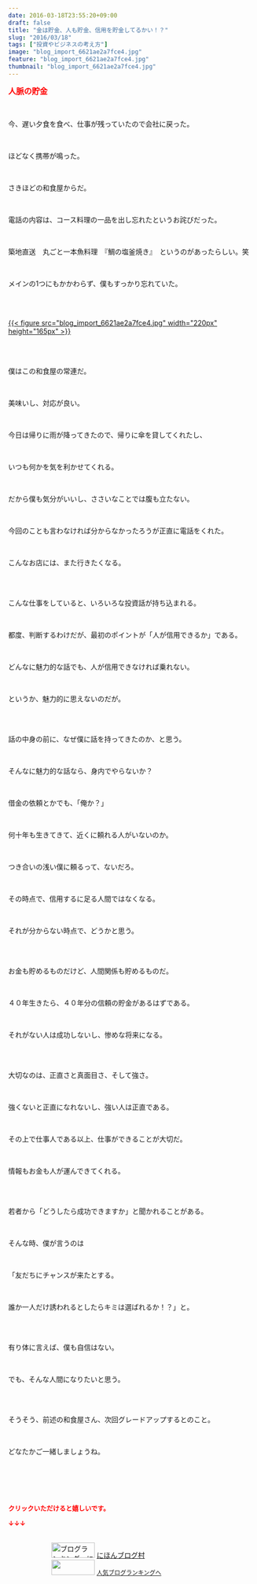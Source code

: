 ```yaml
---
date: 2016-03-18T23:55:20+09:00
draft: false
title: "金は貯金、人も貯金、信用を貯金してるかい！？"
slug: "2016/03/18"
tags: ["投資やビジネスの考え方"]
image: "blog_import_6621ae2a7fce4.jpg"
feature: "blog_import_6621ae2a7fce4.jpg"
thumbnail: "blog_import_6621ae2a7fce4.jpg"
---
```

<p><font color="#ff0000" size="3"><strong>人脈の貯金</strong></font></p><br/><p>今、遅い夕食を食べ、仕事が残っていたので会社に戻った。</p><br/><p>ほどなく携帯が鳴った。</p><br/><p>さきほどの和食屋からだ。</p><br/><p>電話の内容は、コース料理の一品を出し忘れたというお詫びだった。</p><br/><p>築地直送　丸ごと一本魚料理　『鯛の塩釜焼き』　というのがあったらしい。笑</p><br/><p>メインの1つにもかかわらず、僕もすっかり忘れていた。</p><br/><p><br/><a href="blog_import_6621ae2c209e2.jpg">{{< figure src="blog_import_6621ae2a7fce4.jpg" width="220px" height="165px" >}}</a><br/></p><br/><p><br/>僕はこの和食屋の常連だ。</p><br/><p>美味いし、対応が良い。</p><br/><p>今日は帰りに雨が降ってきたので、帰りに傘を貸してくれたし、</p><br/><p>いつも何かを気を利かせてくれる。</p><br/><p>だから僕も気分がいいし、ささいなことでは腹も立たない。</p><br/><p>今回のことも言わなければ分からなかったろうが正直に電話をくれた。</p><br/><p>こんなお店には、また行きたくなる。</p><br/><p><br/>こんな仕事をしていると、いろいろな投資話が持ち込まれる。</p><br/><p>都度、判断するわけだが、最初のポイントが「人が信用できるか」である。</p><br/><p>どんなに魅力的な話でも、人が信用できなければ乗れない。</p><br/><p>というか、魅力的に思えないのだが。</p><br/><p><br/>話の中身の前に、なぜ僕に話を持ってきたのか、と思う。</p><br/><p>そんなに魅力的な話なら、身内でやらないか？</p><br/><p>借金の依頼とかでも、「俺か？」</p><br/><p>何十年も生きてきて、近くに頼れる人がいないのか。</p><br/><p>つき合いの浅い僕に頼るって、ないだろ。</p><br/><p>その時点で、信用するに足る人間ではなくなる。</p><br/><p>それが分からない時点で、どうかと思う。</p><br/><p><br/>お金も貯めるものだけど、人間関係も貯めるものだ。</p><br/><p>４０年生きたら、４０年分の信頼の貯金があるはずである。</p><br/><p>それがない人は成功しないし、惨めな将来になる。</p><br/><p><br/>大切なのは、正直さと真面目さ、そして強さ。</p><br/><p>強くないと正直になれないし、強い人は正直である。</p><br/><p>その上で仕事人である以上、仕事ができることが大切だ。</p><br/><p>情報もお金も人が運んできてくれる。</p><br/><p><br/>若者から「どうしたら成功できますか」と聞かれることがある。</p><br/><p>そんな時、僕が言うのは</p><br/><p>「友だちにチャンスが来たとする。</p><br/><p>誰か一人だけ誘われるとしたらキミは選ばれるか！？」と。</p><br/><br/><p>有り体に言えば、僕も自信はない。</p><br/><p>でも、そんな人間になりたいと思う。</p><br/><p><br/>そうそう、前述の和食屋さん、次回グレードアップするとのこと。</p><br/><p>どなたかご一緒しましょうね。</p><br/><br/><br/><br/><p><font color="#ff0000" size="2"><strong>クリックいただけると嬉しいです。<br/></strong></font></p><p><font color="#ff0000" size="2"><strong>↓↓↓</strong></font></p><p><br/><a href="ranking.html" target="_blank"><img border="0" alt="ブログランキング・にほんブログ村へ" src="data:image/svg+xml;charset=utf-8,%3Csvg%20xmlns%3D%22http%3A%2F%2Fwww.w3.org%2F2000%2Fsvg%22%20title%3D%22Placeholder%20for%20Images%22%20role%3D%22presentation%22%20viewBox%3D%220%200%2088%2031%22%20%2F%3E" width="88" height="31" data-src="https://img-proxy.blog-video.jp/images?url=http%3A%2F%2Fwww.blogmura.com%2Fimg%2Fwww88_31.gif" style="aspect-ratio: auto 88 / 31;"/><noscript><img border="0" alt="ブログランキング・にほんブログ村へ" src="https://img-proxy.blog-video.jp/images?url=http%3A%2F%2Fwww.blogmura.com%2Fimg%2Fwww88_31.gif" width="88" height="31"></noscript></a> <a href="ranking.html" target="_blank">にほんブログ村</a> <br/><a title="人気ブログランキングへ" href="link.php?1804582"><img border="0" src="data:image/svg+xml;charset=utf-8,%3Csvg%20xmlns%3D%22http%3A%2F%2Fwww.w3.org%2F2000%2Fsvg%22%20title%3D%22Placeholder%20for%20Images%22%20role%3D%22presentation%22%20viewBox%3D%220%200%2088%2031%22%20%2F%3E" width="88" height="31" data-src="https://blog.with2.net/img/banner/banner_22.gif" style="aspect-ratio: auto 88 / 31;"/><noscript><img border="0" src="https://blog.with2.net/img/banner/banner_22.gif" width="88" height="31"></noscript></a> <a style="FONT-SIZE: 12px" href="link.php?1804582">人気ブログランキングへ</a> </p>

